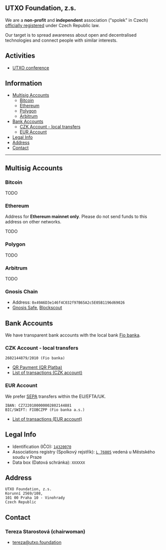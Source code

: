 ## UTXO Foundation, z.s.

We are a **non-profit** and **independent** association ("spolek" in Czech) [officially registered](#legal-info) under Czech Republic law.

Our target is to spread awareness about open and decentralised technologies and connect people with similar interests.

## Activities
- [UTXO conference](https://utxo.cz)

## Information
- [Multisig Accounts](#multisig-accounts)
  - [Bitcoin](#bitcoin)
  - [Ethereum](#ethereum)
  - [Polygon](#polygon)
  - [Arbitrum](#arbitrum)
- [Bank Accounts](#bank-accounts)
  - [CZK Account - local transfers](#czk-account---local-transfers)
  - [EUR Account](#eur-account)
- [Legal Info](#legal-info)
- [Address](#address)
- [Contact](#contact)

---

## Multisig Accounts

### Bitcoin

TODO

### Ethereum
Address for **Ethereum mainnet only**. Please do not send funds to this address on other networks.

TODO

### Polygon
TODO

### Arbitrum
TODO

### Gnosis Chain
- Address: `0x49A6D3e146f4C032f97B65A2c5E05B1196d69026`
- [Gnosis Safe](https://gnosis-safe.io/app/gno:0x49A6D3e146f4C032f97B65A2c5E05B1196d69026/), [Blockscout](https://blockscout.com/xdai/mainnet/address/0x49A6D3e146f4C032f97B65A2c5E05B1196d69026/transactions)

## Bank Accounts

We have transparent bank accounts with the local bank [Fio banka](https://www.fio.cz/).

### CZK Account - local transfers

```
2602144879/2010 (Fio banka)
```

- [QR Payment (QR Platba)](https://qr-platba.cz/pro-vyvojare/generator/?accountNumber=2602144879&bankCode=2100&message=Dar%20UTXO%20Foundation%20z.s.)
- [List of transactions (CZK account)](https://ib.fio.cz/ib/transparent?a=2602144879)

### EUR Account

We prefer [SEPA](https://en.wikipedia.org/wiki/Single_Euro_Payments_Area) transfers within the EU/EFTA/UK.

```
IBAN: CZ7220100000002802144881
BIC/SWIFT: FIOBCZPP (Fio banka a.s.)
```
- [List of transactions (EUR account)](https://ib.fio.cz/ib/transparent?a=2802144881)

## Legal Info

- Identification (IČO): [`14320070`](https://www.rzp.cz/cgi-bin/aps_cacheWEB.sh?VSS_SERV=ZVWSBJVYP&OKRES=&CASTOBCE=&OBEC=&ULICE=&CDOM=&COR=&COZ=&ICO=14320070&OBCHJM=&OBCHJMATD=0&ROLES=P&JMENO=&PRIJMENI=&NAROZENI=&ROLE=&VYPIS=1&type=&PODLE=subjekt&IDICO=d7a5a88efe9dada01c97&HISTORIE=1)
- Associations registry (Spolkový rejstřík): [`L 76005`](https://or.justice.cz/ias/ui/rejstrik-firma.vysledky?subjektId=1152052&typ=PLATNY) vedená u Městského soudu v Praze
- Data box (Datová schránka): `XXXXXX`

## Address

```
UTXO Foundation, z.s.
Korunní 2569/108,
101 00 Praha 10 - Vinohrady
Czech Republic
```

## Contact

### Tereza Starostová (chairwoman)
- [tereza@utxo.foundation](mailto:tereza@utxo.foundation)

